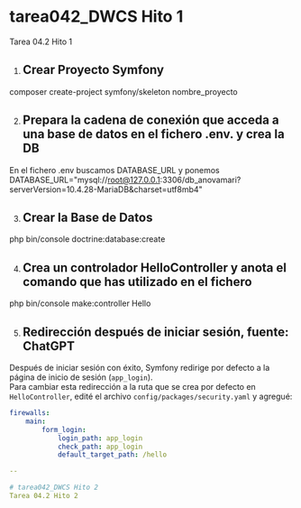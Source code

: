 # tarea042_DWCS Hito 1
Tarea 04.2 Hito 1

1.  ## Crear Proyecto Symfony
composer create-project symfony/skeleton nombre_proyecto

2. ## Prepara la cadena de conexión que acceda a una base de datos en el fichero .env. y crea la DB
En el fichero .env buscamos DATABASE_URL y ponemos
DATABASE_URL="mysql://root@127.0.0.1:3306/db_anovamari?serverVersion=10.4.28-MariaDB&charset=utf8mb4"

3. ## Crear la Base de Datos
php bin/console doctrine:database:create

4. ## Crea un controlador HelloController y anota el comando que has utilizado en el fichero
php bin/console make:controller Hello

5. ## Redirección después de iniciar sesión, fuente: ChatGPT
Después de iniciar sesión con éxito, Symfony redirige por defecto a la página de inicio de sesión (`app_login`).  
Para cambiar esta redirección a la ruta que se crea por defecto en `HelloController`, edité el archivo `config/packages/security.yaml` y agregué:

```yaml
firewalls:
    main:
        form_login:
            login_path: app_login
            check_path: app_login
            default_target_path: /hello

--

# tarea042_DWCS Hito 2
Tarea 04.2 Hito 2

